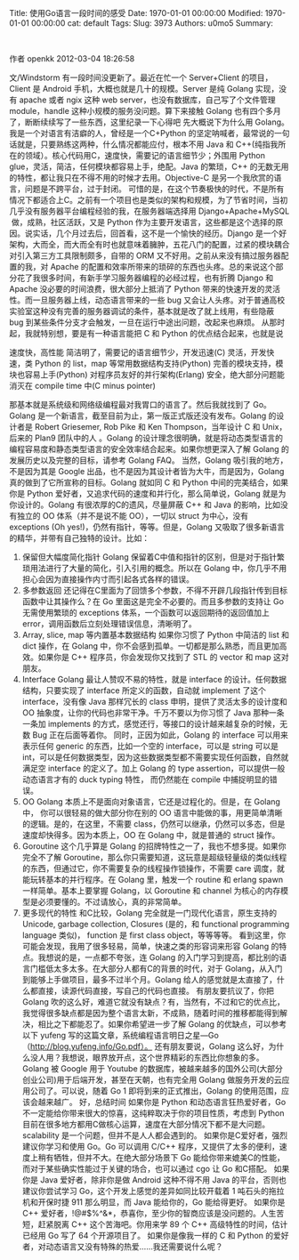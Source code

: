 Title: 使用Go语言一段时间的感受
Date: 1970-01-01 00:00:00
Modified: 1970-01-01 00:00:00
cat: default
Tags: 
Slug: 3973
Authors: u0mo5 
Summary: 


 

作者 openkk 2012-03-04 18:26:58



文/Windstorm
有一段时间没更新了。最近在忙一个 Server+Client 的项目，Client 是 Android 手机，大概也就是几十的规模。Server 是纯 Golang 实现，没有 apache 或者 ngix 这种 web server，也没有数据库，自己写了个文件管理 module，handle 这种小规模的服务没问题。算下来接触 Golang 也有四个多月了，断断续续写了一些东西，这里纪录一下心得吧
先大概说下为什么用 Golang。我是一个对语言有洁癖的人，曾经是一个C+Python 的坚定呐喊者，最常说的一句话就是，只要熟练这两种，什么情况都能应付，根本不用 Java 和 C++(纯指我所在的领域）。核心代码用C，速度快，需要记的语言细节少；外围用 Python glue，灵活，简洁，任何模块都容易上手，绝配。Java 的繁琐，C++ 的无数无用的特性，都让我只在不得不用的时候才去用。Objective-C 是另一个我欣赏的语言，问题是不跨平台，过于封闭。
可惜的是，在这个节奏极快的时代，不是所有情况下都适合上C。之前有一个项目也是类似的架构和规模，为了节省时间，当初几乎没有服务器平台编程经验的我，在服务器端选择用 Django+Apache+MySQL  做，成熟，社区活跃，又是 Python 作为主要开发语言，这些都是这个选择的原因。说实话，几个月过去后，回首看，这不是一个愉快的经历。Django 是一个好架构，大而全，而大而全有时也就意味着臃肿，五花八门的配置，过紧的模块耦合对引入第三方工具限制颇多，自带的 ORM 又不好用。之前从来没有搞过服务器配置的我，对 Apache 的配置和效率所带来的琐碎的东西也头疼。总的来说这个部分花了我很多时间，有新手学习服务器编程的必经过程，也有折腾 Django 和 Apache 没必要的时间浪费，很大部分上抵消了 Python 带来的快速开发的灵活性。而一旦服务器上线，动态语言带来的一些 bug 又会让人头疼。对于普通高校实验室这种没有完善的服务器调试的条件，基本就是改了就上线用，有些隐蔽 bug 到某些条件分支才会触发，一旦在运行中途出问题，改起来也麻烦。
从那时起，我就特别想，要是有一种语言能把 C 和 Python 的优点结合起来，也就是说

速度快，高性能
简洁明了，需要记的语言细节少，开发迅速(C)
灵活，开发快速，类 Python 的 list，map 等常用数据结构支持(Python)
完善的模块支持，模块也容易上手(Python)
对程序员友好的并行架构(Erlang)
安全，绝大部分问题能消灭在 compile time 中(C minus pointer)

那基本就是系统级和网络级编程最对我胃口的语言了。然后我就找到了 Go。
Golang 是一个新语言，截至目前为止，第一版正式版还没有发布。Golang 的设计者是 Robert Griesemer, Rob Pike 和 Ken Thompson，当年设计 C 和 Unix，后来的 Plan9 团队中的人 。Golang 的设计理念很明确，就是将动态类型语言的编程容易度和静态类型语言的安全效率结合起来。如果你想更深入了解 Golang 的发展历史以及完整的目标，请参考 Golang FAQ。
当然，Golang 吸引我的地方，不是因为其是 Google 出品，也不是因为其设计者皆为大牛，而是因为，Golang 真的做到了它所宣称的目标。Golang 就如同 C 和 Python 中间的完美结合，如果你是 Python 爱好者，又追求代码的速度和并行化，那么简单说，Golang 就是为你设计的。Golang 有很浓厚的C的遗风，尽量屏蔽 C++ 和 Java 的影响，比如没有独立的 OO 体系（并不是说不能 OO），一切以 struct 为中心，没有 exceptions (Oh yes!)，仍然有指针，等等。但是，Golang 又吸取了很多新语言的精华，并带有自己独特的设计。比如：
1. 保留但大幅度简化指针
Golang 保留着C中值和指针的区别，但是对于指针繁琐用法进行了大量的简化，引入引用的概念。所以在 Golang 中，你几乎不用担心会因为直接操作内寸而引起各式各样的错误。
2. 多参数返回
还记得在C里面为了回馈多个参数，不得不开辟几段指针传到目标函数中让其操作么？在 Go 里面这是完全不必要的。而且多参数的支持让 Go 无需使用繁琐的 exceptions 体系，一个函数可以返回期待的返回值加上 error，调用函数后立刻处理错误信息，清晰明了。
3. Array, slice, map 等内置基本数据结构
如果你习惯了 Python 中简洁的 list 和 dict 操作，在 Golang 中，你不会感到孤单。一切都是那么熟悉，而且更加高效。如果你是 C++ 程序员，你会发现你又找到了 STL 的 vector 和 map 这对朋友。
4. Interface
Golang 最让人赞叹不易的特性，就是 interface 的设计。任何数据结构，只要实现了 interface 所定义的函数，自动就 implement 了这个 interface，没有像 Java 那样冗长的 class 申明，提供了灵活太多的设计度和 OO 抽象度，让你的代码也非常干净。千万不要以为你习惯了 Java 那种一条一条加 implements 的方式，感觉还行，等接口的设计越来越复杂的时候，无数 Bug 正在后面等着你。
同时，正因为如此，Golang 的 interface 可以用来表示任何 generic 的东西，比如一个空的 interface，可以是 string 可以是 int，可以是任何数据类型，因为这些数据类型都不需要实现任何函数，自然就满足空 interface 的定义了。加上 Golang 的 type assertion，可以提供一般动态语言才有的 duck typing 特性， 而仍然能在 compile 中捕捉明显的错误。
5. OO
Golang 本质上不是面向对象语言，它还是过程化的。但是，在 Golang 中， 你可以很轻易的做大部分你在别的 OO 语言中能做的事，用更简单清晰的逻辑。是的，在这里，不需要 class，仍然可以继承，仍然可以多态，但是速度却快得多。因为本质上，OO 在 Golang 中，就是普通的 struct 操作。
6. Goroutine
这个几乎算是 Golang 的招牌特性之一了，我也不想多提。如果你完全不了解 Goroutine，那么你只需要知道，这玩意是超级轻量级的类似线程的东西，但通过它，你不需要复杂的线程操作锁操作，不需要 care 调度，就能玩转基本的并行程序。在 Golang 里，触发一个 routine 和 erlang spawn 一样简单。基本上要掌握 Golang，以 Goroutine 和 channel 为核心的内存模型是必须要懂的。不过请放心，真的非常简单。
7. 更多现代的特性
和C比较，Golang 完全就是一门现代化语言，原生支持的 Unicode, garbage collection, Closures (是的，和 functional programming language 类似)， function 是 first class object，等等等等。
看到这里，你可能会发现，我用了很多轻易，简单，快速之类的形容词来形容 Golang 的特点。我想说的是，一点都不夸张，连 Golang 的入门学习到提高，都比别的语言门槛低太多太多。在大部分人都有C的背景的时代，对于 Golang，从入门到能够上手做项目，最多不过半个月。Golang 给人的感觉就是太直接了，什么都直接，读源代码直接，写自己的代码也直接。
有朋友要抗议了，你把 Golang 吹的这么好，难道它就没有缺点？有，当然有，不过和它的优点比，我觉得很多缺点都是因为整个语言太新，不成熟，随着时间的推移都能得到解决，相比之下都能忍了。如果你希望进一步了解 Golang 的优缺点，可以参考以下 yufeng 写的这篇文章，系统编程语言明日之星—Go（http://blog.yufeng.info/Go.pdf）。
还有朋友要说，Golang 这么好，为什么没人用？我想说，眼界放开点，这个世界精彩的东西比你想象的多。Golang 被 Google 用于 Youtube 的数据库，被越来越多的国外公司(大部分创业公司)用于后端开发，甚至在天朝，也有完全用 Golang 做服务开发的云应用公司了。可以说，随着 Go 1 即将到来的正式推出，Golang 的使用范围，应该会越来越广。
好，总结时间
如果你是 Python 和动态语言狂热爱好者，Go 不一定能给你带来很大的惊喜，这纯粹取决于你的项目性质，考虑到 Python 目前在很多地方都用C做核心运算，速度在大部分情况下都不是大问题。scalability 是一个问题，但并不是人人都会遇到的。
如果你是C爱好者，强烈建议你学习和使用 Go。Go 可以调用 C/C++ 程序，又提供了太多的便利，速度上稍有牺牲，但并不大。在绝大部分场景下 Go 能给你带来媲美C的性能，而对于某些确实性能过于关键的场合，也可以通过 cgo 让 Go 和C搭配。
如果你是 Java 爱好者，除非你是做 Android 这种不得不用 Java 的平台，否则也建议你尝试学习 Go，这个开发上感觉的差异如同比较开载着 1 吨石头的拖拉机和开保时捷 911 那么明显，而 Java 能给你的，Go 能给得更好。
如果你是 C++ 爱好者，!@#$%^&amp;*，恭喜你，至少你的智商应该是没问题的。人生苦短，赶紧脱离 C++ 这个苦海吧。你用来学 89 个 C++ 高级特性的时间，估计已经用 Go 写了 64 个开源项目了。
如果你是像我一样的 C 和 Python 的爱好者，对动态语言又没有特殊的热爱……我还需要说什么呢？

